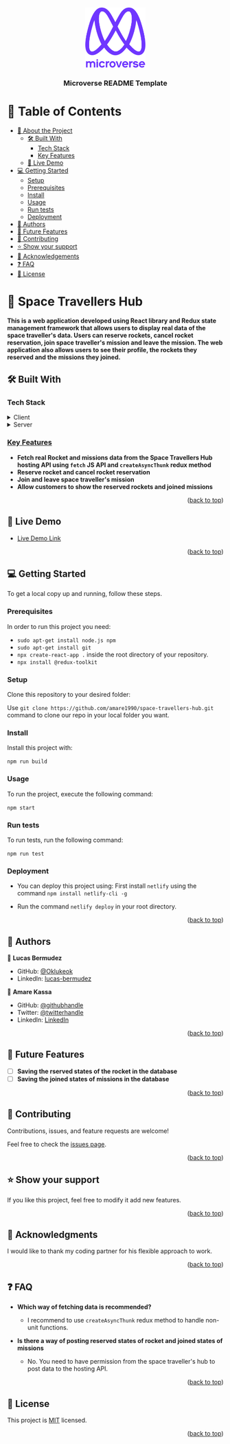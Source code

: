 <a name="readme-top"></a>

<div align="center">

  <img src="murple_logo.png" alt="logo" width="140"  height="auto" />
  <br/>

  <h3><b>Microverse README Template</b></h3>

</div>

# 📗 Table of Contents

- [📖 About the Project](#about-project)
  - [🛠 Built With](#built-with)
    - [Tech Stack](#tech-stack)
    - [Key Features](#key-features)
  - [🚀 Live Demo](#live-demo)
- [💻 Getting Started](#getting-started)
  - [Setup](#setup)
  - [Prerequisites](#prerequisites)
  - [Install](#install)
  - [Usage](#usage)
  - [Run tests](#run-tests)
  - [Deployment](#triangular_flag_on_post-deployment)
- [👥 Authors](#authors)
- [🔭 Future Features](#future-features)
- [🤝 Contributing](#contributing)
- [⭐️ Show your support](#support)
- [🙏 Acknowledgements](#acknowledgements)
- [❓ FAQ](#faq)
- [📝 License](#license)

# 📖 Space Travellers Hub <a name="about-project"></a>

**This is a web application developed using React library and Redux state management framework that allows users to display real data of the space traveller's data. Users can reserve rockets, cancel rocket reservation, join space traveller's mission and leave the mission. The web application also allows users to see their profile, the rockets they reserved and the missions they joined.**

## 🛠 Built With <a name="built-with"></a>

### Tech Stack <a name="tech-stack"></a>


<details>
  <summary>Client</summary>
  <ul>
    <li><a href="https://reactjs.org/">React.js</a></li>
    <li><a href="https://redux-toolkit.js.org/">Redux</a></li>
    <li><a href="https://www.javascript.com
">JavaScript</a></li>
  </ul>
</details>

<details>
  <summary>Server</summary>
  <ul>
    <li><a href="https://www.npmjs.com/package/webpack-dev-server">webpack-dev-server/a></li>
  </ul>
</details>


### Key Features <a name="key-features"></a>


- **Fetch real Rocket and missions data from the Space Travellers Hub hosting API using `fetch` JS API and `createAsyncThunk` redux method**
- **Reserve rocket and cancel rocket reservation**
- **Join and leave space traveller's mission**
- **Allow customers to show the reserved rockets and joined missions**

<p align="right">(<a href="#readme-top">back to top</a>)</p>

## 🚀 Live Demo <a name="live-demo"></a>


- [Live Demo Link](https://stunning-crumble-1bf3cb.netlify.app/Profile)

<p align="right">(<a href="#readme-top">back to top</a>)</p>


## 💻 Getting Started <a name="getting-started"></a>

To get a local copy up and running, follow these steps.

### Prerequisites

In order to run this project you need:
- `sudo apt-get install node.js npm`
- `sudo apt-get install git`
- `npx create-react-app .` inside the root directory of your repository.
- `npx install @redux-toolkit`


### Setup

Clone this repository to your desired folder:

Use `git clone https://github.com/amare1990/space-travellers-hub.git` command to clone our repo in your local folder you want.

### Install

Install this project with:

`npm run build`

### Usage

To run the project, execute the following command:

`npm start`

### Run tests

To run tests, run the following command:

`npm run test`

### Deployment

- You can deploy this project using:
First install `netlify` using the command `npm install netlify-cli -g`

 - Run the command `netlify deploy` in your root directory.

<p align="right">(<a href="#readme-top">back to top</a>)</p>


## 👥 Authors <a name="authors"></a>

👤 **Lucas Bermudez**

- GitHub: [@Oklukeok](https://github.com/Oklukeok)
- LinkedIn: [lucas-bermudez](www.linkedin.com/in/lucas-bermudez)

👤 **Amare Kassa**

- GitHub: [@githubhandle](https://github.com/amare1990)
- Twitter: [@twitterhandle](https://twitter.com/@amaremek)
- LinkedIn: [LinkedIn](https://linkedin.com/in/amare-kassa-90)

<p align="right">(<a href="#readme-top">back to top</a>)</p>


## 🔭 Future Features <a name="future-features"></a>


- [ ] **Saving the rserved states of the rocket in the database**
- [ ] **Saving the joined states of missions in the database**

<p align="right">(<a href="#readme-top">back to top</a>)</p>

<!-- CONTRIBUTING -->

## 🤝 Contributing <a name="contributing"></a>

Contributions, issues, and feature requests are welcome!

Feel free to check the [issues page](https://github.com/amare1990/space-travellers-hub/issues).

<p align="right">(<a href="#readme-top">back to top</a>)</p>


## ⭐️ Show your support <a name="support"></a>


If you like this project, feel free to modify it add new features.

<p align="right">(<a href="#readme-top">back to top</a>)</p>


## 🙏 Acknowledgments <a name="acknowledgements"></a>


I would like to thank my coding partner for his flexible approach to work.

<p align="right">(<a href="#readme-top">back to top</a>)</p>


## ❓ FAQ <a name="faq"></a>


- **Which way of fetching data is recommended?**

  - I recommend to use `createAsyncThunk` redux method to handle non-unit functions.

- **Is there a way of posting reserved states of rocket and joined states of missions**

  - No. You need to have permission from the space traveller's hub to post data to the hosting API.

<p align="right">(<a href="#readme-top">back to top</a>)</p>


## 📝 License <a name="license"></a>

This project is [MIT](https://github.com/amare1990/space-travellers-hub/.LICENSE) licensed.



<p align="right">(<a href="#readme-top">back to top</a>)</p>
